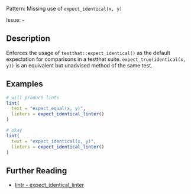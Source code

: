 Pattern: Missing use of `expect_identical(x, y)`

Issue: -

## Description

Enforces the usage of `testthat::expect_identical()` as the default expectation for comparisons in a testthat suite. `expect_true(identical(x, y))` is an equivalent but unadvised method of the same test. 

## Examples

```r
# will produce lints
lint(
  text = "expect_equal(x, y)",
  linters = expect_identical_linter()
)

# okay
lint(
  text = "expect_identical(x, y)",
  linters = expect_identical_linter()
)
```

## Further Reading

* [lintr - expect_identical_linter](https://lintr.r-lib.org/reference/expect_identical_linter.html)